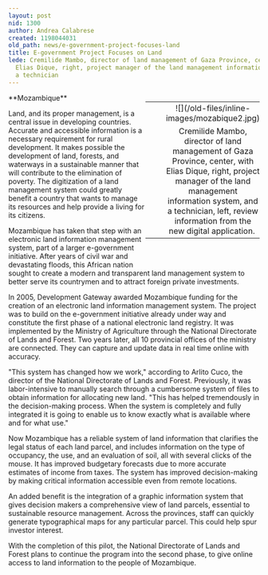 ```yaml
---
layout: post
nid: 1300
author: Andrea Calabrese
created: 1198044031
old_path: news/e-government-project-focuses-land
title: E-government Project Focuses on Land
lede: Cremilide Mambo, director of land management of Gaza Province, center, with
  Elias Dique, right, project manager of the land management information system, and
  a technician
---
```


<table align="right" border="0" style="width:229px;height:312px;"><tbody><tr><td align="center" valign="middle"> </td><td align="center" valign="middle">![](/old-files/inline-images/mozabique2.jpg)</td></tr><tr><td align="center" valign="bottom">    </td><td align="center" valign="bottom">Cremilide Mambo, director of land management of Gaza Province, center, with Elias Dique, right, project manager of the land management information system, and a technician, left, review information from the new digital application. 

</td></tr></tbody></table>**Mozambique**

Land, and its proper management, is a central issue in developing countries. Accurate and accessible information is a necessary requirement for rural development. It makes possible the development of land, forests, and waterways in a sustainable manner that will contribute to the elimination of poverty. The digitization of a land management system could greatly benefit a country that wants to manage its resources and help provide a living for its citizens.

Mozambique has taken that step with an electronic land information management system, part of a larger e-government initiative. After years of civil war and devastating floods, this African nation sought to create a modern and transparent land management system to better serve its countrymen and to attract foreign private investments.

In 2005, Development Gateway awarded Mozambique funding for the creation of an electronic land information management system. The project was to build on the e-government initiative already under way and constitute the first phase of a national electronic land registry. It was implemented by the Ministry of Agriculture through the National Directorate of Lands and Forest. Two years later, all 10 provincial offices of the ministry are connected. They can capture and update data in real time online with accuracy.

"This system has changed how we work," according to Arlito Cuco, the director of the National Directorate of Lands and Forest. Previously, it was labor-intensive to manually search through a cumbersome system of files to obtain information for allocating new land. "This has helped tremendously in the decision-making process. When the system is completely and fully integrated it is going to enable us to know exactly what is available where and for what use."

Now Mozambique has a reliable system of land information that clarifies the legal status of each land parcel, and includes information on the type of occupancy, the use, and an evaluation of soil, all with several clicks of the mouse. It has improved budgetary forecasts due to more accurate estimates of income from taxes. The system has improved decision-making by making critical information accessible even from remote locations.

An added benefit is the integration of a graphic information system that gives decision makers a comprehensive view of land parcels, essential to sustainable resource management. Across the provinces, staff can quickly generate typographical maps for any particular parcel. This could help spur investor interest.

With the completion of this pilot, the National Directorate of Lands and Forest plans to continue the program into the second phase, to give online access to land information to the people of Mozambique.
